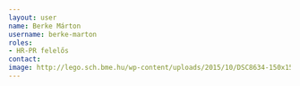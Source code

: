 ```yaml
---
layout: user
name: Berke Márton
username: berke-marton
roles:
- HR-PR felelős
contact:
image: http://lego.sch.bme.hu/wp-content/uploads/2015/10/DSC8634-150x150.jpg
---
```

